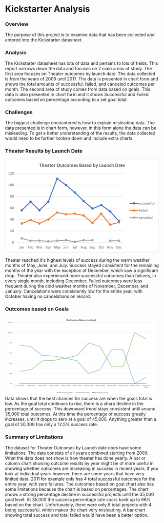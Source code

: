 # Kickstarter Analysis

### Overview
The purpose of this project is to examine data that has been collected and entered into the Kickstarter datasheet. 

### Analysis
The Kickstarter datasheet has lots of data and pertains to lots of fields. This report narrows down the data and focuses on 2 main areas of study. The first area focuses on Theater outcomes by launch date. The data collected is from the years of 2009 until 2017. The data is presented in chart form and shows the total amounts of successful, failed, and canceled outcomes per month. The second area of study comes from data based on goals. This data is also presented in chart form and it shows Successful and Failed outcomes based on percentage according to a set goal total. 

### Challenges
The biggest challenge encountered is how to explain misleading data. The data presented is in chart form, however, in this form alone the data can be misleading. To get a better understanding of the results, the data collected would need to be further broken down and include extra charts. 



### Theater Results by Launch Date
![This is an image](https://github.com/NickLegacy/Kickstarter-analysis/blob/main/Theater_Outcomes_vs_Launch.png)

Theater reached it's highest levels of success during the warm weather months of May, June, and July. Success stayed consistent for the remaining months of the year with the exception of December, which saw a significant drop. Theater also experienced more successful outcomes than failures, in every single month, including December. Failed outcomes were less frequent during the cold weather months of November, December, and January. Cancelations were consistently low for the entire year, with October having no cancelations on record. 


### Outcomes based on Goals
![This is an image](https://github.com/NickLegacy/Kickstarter-analysis/blob/main/Outcomes_vs_Goals.png)
Data shows that the best chances for success are when the goals total is low. As the goal total continues to rise, there is a sharp decline in the percentage of success. This downward trend stays consistent until around 35,000 total outcomes. At this time the percentage of success greatly increases, until it drops to zero at a goal of 45,000. Anything greater than a goal of 50,000 has only a 12.5% success rate. 

### Summary of Limitations
The dataset for Theater Outcomes by Launch date does have some limitations. The data consists of all years combined starting from 2009. What the data does not show is how theater has done yearly. A bar or column chart showing outcome results by year might be of more useful in showing whether outcomes are increasing in success in recent years. If you look at individual years however, there are some years that have very limited data. 2011 for example only has 4 total successful outcomes for the entire year, with zero failures. The outcomes based on goal chart also has some limitations because the chart is based on percentages. The chart shows a strong percentage decline in successful projects until the 35,000 goal level. At 35,000 the success percentage rate soars back up to 66% based on the chart. Unfortunately, there were only 6 total projects with 4 being successful, which makes the chart very misleading. A bar chart showing total success and total failed would have been a better option. 

